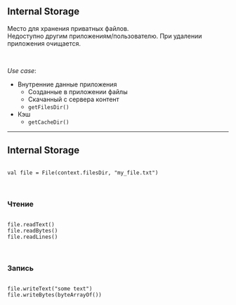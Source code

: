 ## Internal Storage

Место для хранения приватных файлов.  
Недоступно другим приложениям/пользователю. При удалении приложения очищается.

<br>

*Use case*:  
* Внутренние данные приложения
    - Созданные в приложении файлы
    - Скачанный с сервера контент
    - ```getFilesDir() ```
* Кэш
    - ```getCacheDir() ```

------

## Internal Storage

<pre><code class="kotlin large" data-trim data-noescape>
val file = File(context.filesDir, "my_file.txt")
</code></pre>

<br>

### Чтение

<!-- .element: class="fragment" data-fragment-index="1" -->

<pre><code class="kotlin large" data-trim data-noescape>
file.readText()
file.readBytes()
file.readLines()
</code></pre>
<!-- .element: class="fragment" data-fragment-index="1" -->

<br>

### Запись
<!-- .element: class="fragment" data-fragment-index="2" -->  

<pre><code class="java large" data-trim data-noescape>
file.writeText("some text")
file.writeBytes(byteArrayOf())
</code></pre>
<!-- .element: class="fragment" data-fragment-index="2" -->


<br>
